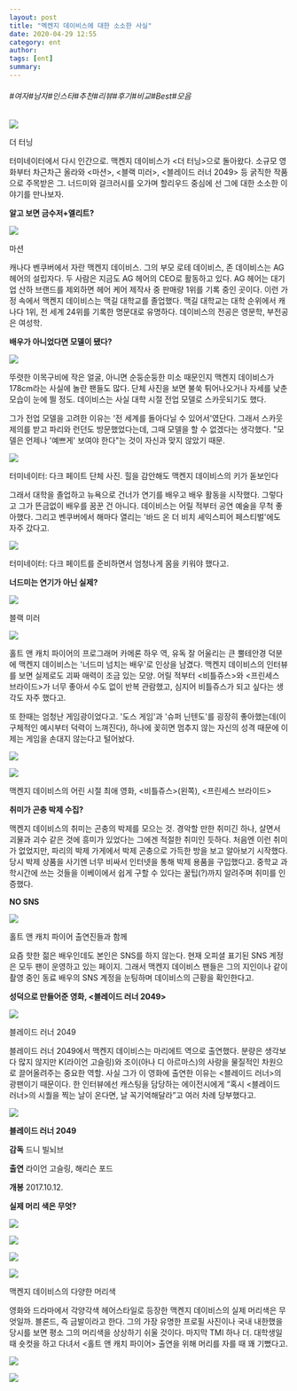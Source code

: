 ```yaml
---
layout: post
title: "멕켄지 데이비스에 대한 소소한 사실"
date: 2020-04-29 12:55
category: ent
author: 
tags: [ent]
summary: 
---
```


###### #여자#남자#인스타#추천#리뷰#후기#비교#Best#모음


![](https://post-phinf.pstatic.net/MjAyMDA0MDVfMSAg/MDAxNTg2MDk2NDI3ODUz.-WSiIM__lzB3F2dPnPaGSbNT_L2228lS96No3g5ep4Yg.EKLy3jjL2ioWvbO6c8etoHxaKc_ZETrvRSYLX_We6Tkg.JPEG/movie_image.jpg?type=w1200)

더 터닝

터미네이터에서 다시 인간으로. 맥켄지 데이비스가 <더 터닝>으로 돌아왔다. 소규모 영화부터 차근차근 올라와 <마션>, <블랙 미러>, <블레이드 러너 2049> 등 굵직한 작품으로 주목받은 그. 너드미와 걸크러시를 오가며 할리우드 중심에 선 그에 대한 소소한 이야기를 만나보자.  

**알고 보면 금수저+엘리트?**  

![](https://post-phinf.pstatic.net/MjAyMDA0MDVfOTcg/MDAxNTg2MDk2NTM3MzUx.aaY3quil748Vz-VIDZpiHDPd-jJ50K6shX-hmsgqPdkg.9fgKf9MQfIZHXAyGpoz3hYNnG0IDbpoXgSSfdwGpsqIg.JPEG/g1CghFjfdYcsjnditXOwxFVkHAiJCq50AS_wyv45brs.jpg?type=w1200)

마션

캐나다 벤쿠버에서 자란 맥켄지 데이비스. 그의 부모 로테 데이비스, 존 데이비스는 AG 헤어의 설립자다. 두 사람은 지금도 AG 헤어의 CEO로 활동하고 있다. AG 헤어는 대기업 산하 브랜드를 제외하면 헤어 케어 제작사 중 판매량 1위를 기록 중인 곳이다. 이런 가정 속에서 맥켄지 데이비스는 맥길 대학교를 졸업했다. 맥길 대학교는 대학 순위에서 캐나다 1위, 전 세계 24위를 기록한 명문대로 유명하다. 데이비스의 전공은 영문학, 부전공은 여성학.  

**배우가 아니었다면 모델이 됐다?**  

![](https://post-phinf.pstatic.net/MjAyMDA0MDZfNTAg/MDAxNTg2MTA1MDQ1NzU1.jZege2IZ_o7BENHnSZ9qJSz6PaN6n7HN1JcnAmIfbVQg.nUFWBlN1st0dlIDGbK-3onxySIA_3y-yMYxfeOB6PDYg.PNG/tumblr_p8s9swvPfU1vtgpavo1_540.png?type=w1200)

뚜렷한 이목구비에 작은 얼굴, 아니면 순둥순둥한 미소 때문인지 맥켄지 데이비스가 178cm라는 사실에 놀란 팬들도 많다. 단체 사진을 보면 불쑥 튀어나오거나 자세를 낮춘 모습이 눈에 띌 정도. 데이비스는 사실 대학 시절 전업 모델로 스카웃되기도 했다.  
  
그가 전업 모델을 고려한 이유는 '전 세계를 돌아다닐 수 있어서'였단다. 그래서 스카웃 제의를 받고 파리와 런던도 방문했었다는데, 그때 모델을 할 수 없겠다는 생각했다. "모델은 언제나 '예쁘게' 보여야 한다"는 것이 자신과 맞지 않았기 때문.  

![](https://post-phinf.pstatic.net/MjAyMDA0MDZfNDgg/MDAxNTg2MTA1MDgxMTI1.uq19yz82roUXwhuRVbvq1GQXxA5wUCIYWeozIAM_LAwg.xNohbsi0067Qgj5ZO6Bjp0WtMeg28C3-TwS-eGqhHasg.JPEG/movie_image_%283%29.jpg?type=w1200)

터미네이터: 다크 페이트 단체 사진. 힐을 감안해도 맥켄지 데이비스의 키가 돋보인다

그래서 대학을 졸업하고 뉴욕으로 건너가 연기를 배우고 배우 활동을 시작했다. 그렇다고 그가 뜬금없이 배우를 꿈꾼 건 아니다. 데이비스는 어릴 적부터 공연 예술을 무척 좋아했다. 그리고 벤쿠버에서 해마다 열리는 '바드 온 더 비치 셰익스피어 페스티벌'에도 자주 갔다고.  

![](https://post-phinf.pstatic.net/MjAyMDA0MDZfMTM2/MDAxNTg2MTAxMDY3MzYx.Y0Ynw24YMb_NN1T-7XPtHJBRyOVtebQC-xgC7ANzMUkg.SKPdcIAr7Ghe-obuQm3eeCBSe11eVHAdijxwNKO94vUg.JPEG/Terminator-Dark-Fate-029-Mackenzie_Davis.jpg?type=w1200)

터미네이터: 다크 페이트를 준비하면서 엄청나게 몸을 키워야 했다고.

**너드미는 연기가 아닌 실제?**  

![](https://post-phinf.pstatic.net/MjAyMDA0MDVfNTcg/MDAxNTg2MDk2NjE4NTMw.cXNpgIeifuwZOhCIZBH80u-QFKMu4bTk15mr21L4Ztwg.PcY8wjyuCNv_2ylRBh2nYXDlk8piBgIFrQp3tPWmD5sg.JPEG/DX7DWCIX4AE2Mg7.jpg?type=w1200)

블랙 미러

![](https://post-phinf.pstatic.net/MjAyMDA0MDVfMTQg/MDAxNTg2MDk2Njc2NzU3.puZrjVyUe_9PJ5eWSVrvNRDZAG75OEdTNxQPTVpYSNEg.sXBa29aCqSQyiLIcNLum1lXcpclcQRPK5Q2HIiQatCAg.JPEG/1516277590_450187_1516288059_noticia_normal.jpg?type=w1200)

홀트 앤 캐치 파이어의 프로그래머 카메론 하우 역, 유독 잘 어울리는 큰 뿔테안경 덕분에 맥켄지 데이비스는 '너드미 넘치는 배우'로 인상을 남겼다. 맥켄지 데이비스의 인터뷰를 보면 실제로도 괴짜 매력이 조금 있는 모양. 어릴 적부터 <비틀쥬스>와 <프린세스 브라이드>가 너무 좋아서 수도 없이 반복 관람했고, 심지어 비틀쥬스가 되고 싶다는 생각도 자주 했다고.  
  
또 한때는 엄청난 게임광이었다고. '도스 게임'과 '슈퍼 닌텐도'를 굉장히 좋아했는데(이 구체적인 예시부터 덕력이 느껴진다), 하나에 꽂히면 멈추지 않는 자신의 성격 때문에 이제는 게임을 손대지 않는다고 털어놨다.

![](https://post-phinf.pstatic.net/MjAyMDA0MDZfMTI4/MDAxNTg2MTAxMjcyMzg2.Iuhqo_YficIpdv916BW6egxm1xSc_thQZm4VYTFvyWMg.zEvl9c9r7tkuTtpI0bL16olz05QI3ZG39QOGDdv9WJ8g.JPEG/movie_image_%281%29.jpg?type=w1200)

![](https://post-phinf.pstatic.net/MjAyMDA0MDZfMjgg/MDAxNTg2MTAxMjcyNDUw.Zc2NrpeT8W7nGnjdh1_1ucIeBV_Kv8KdHC5sXc2f-s8g.j2_GMRrAPZb9BXN50AwGonEcXqJ-O0F2O-iO3qVHhr8g.JPEG/the_princess_bride-2.jpg?type=w1200)

맥켄지 데이비스의 어린 시절 최애 영화, <비틀쥬스>(왼쪽), <프린세스 브라이드>

**취미가 곤충 박제 수집?**  
  
맥켄지 데이비스의 취미는 곤충의 박제를 모으는 것. 경악할 만한 취미긴 하나, 살면서 괴물과 괴수 같은 것에 흥미가 있었다는 그에겐 적절한 취미인 듯하다. 처음엔 이런 취미가 없었지만, 파리의 박제 가게에서 박제 곤충으로 가득한 방을 보고 알아보기 시작했다. 당시 박제 상품을 사기엔 너무 비싸서 인터넷을 통해 박제 용품을 구입했다고. 중학교 과학시간에 쓰는 것들을 이베이에서 쉽게 구할 수 있다는 꿀팁(?)까지 알려주며 취미를 인증했다.  

**NO SNS**

![](https://post-phinf.pstatic.net/MjAyMDA0MDZfNjYg/MDAxNTg2MTAxMjg2NDQ4._nGzHtyOhqSQ2fU_J-eZJdvnfgFZ2p4DiEoycN4jlEcg.Gz8tmK6x58c0Il9qJd0cXtGrGg9ulnooXvLkitmvg2Yg.JPEG/haltonfire.jpg?type=w1200)

홀트 앤 캐치 파이어 출연진들과 함께

요즘 핫한 젊은 배우인데도 본인은 SNS를 하지 않는다. 현재 오피셜 표기된 SNS 계정은 모두 팬이 운영하고 있는 페이지. 그래서 맥켄지 데이비스 팬들은 그의 지인이나 같이 촬영 중인 동료 배우의 SNS 계정을 눈팅하며 데이비스의 근황을 확인한다고.

**성덕으로 만들어준 영화, <블레이드 러너 2049>**  

![](https://post-phinf.pstatic.net/MjAyMDA0MDZfNjgg/MDAxNTg2MTAyNDg0MjI1.e6oQyS3FMFX-PZj-VXFHJ_4pjZpKCUwNzHpeyAzEb6Yg.0DmfZZl4ppybg8MabRYc5ehliStYCwNoySIzLTbHFnEg.JPEG/Blade-Runner-2049-0524.jpg?type=w1200)

블레이드 러너 2049

블레이드 러너 2049에서 맥켄지 데이비스는 마리에트 역으로 출연했다. 분량은 생각보다 많지 않지만 K(라이언 고슬링)와 조이(아나 디 아르마스)의 사랑을 물질적인 차원으로 끌어올려주는 중요한 역할. 사실 그가 이 영화에 출연한 이유는 <블레이드 러너>의 광팬이기 때문이다. 한 인터뷰에선 캐스팅을 담당하는 에이전시에게 “혹시 <블레이드 러너>의 시퀄을 찍는 날이 온다면, 날 꼭기억해달라”고 여러 차례 당부했다고.  

![](https://ssl.pstatic.net/imgmovie/mdi/mit110/0882/88227_P24_113936.jpg)

**블레이드 러너 2049**

**감독**  드니 빌뇌브

**출연**  라이언 고슬링, 해리슨 포드

**개봉**  2017.10.12.

[](https://movie.naver.com/movie/bi/mi/basic.nhn?code=88227)

**실제 머리 색은 무엇?**  

![](https://post-phinf.pstatic.net/MjAyMDA0MDZfMTU2/MDAxNTg2MTAzMDcxMzI4.kIWKkFXNYKqPPuzUTS5vBJ-xP9kH32S7qjxSwBJ5FDkg.4HJNI9nMd4dz0bt-ejYoovFrOQnkWj6TwQxiBqnt0c0g.JPEG/970f1f80c4565f988f0c66245f20f3f3.jpg?type=w1200)

![](https://post-phinf.pstatic.net/MjAyMDA0MDZfMTgx/MDAxNTg2MTAzMDcxOTI4.ZptzjB1wicFsYcNelGbsd01vwOg2fUvNlUN6PlmVZzMg.z9JLNKXBjNENsN1DDca_lLTdq9LE2O54wydioZ9MbXwg.JPEG/That_Awkward_Moment.jpg?type=w1200)

![](https://post-phinf.pstatic.net/MjAyMDA0MDZfMTQx/MDAxNTg2MTAzMDcyMTg0.y2sxANLCukSlaKAyUOpuqbFnptHuGjU1qLWqTlQahWAg.cWdILbi_pbziwhkOFYmgRz2YE1FEF2M8ZJrzwbKKqK8g.JPEG/bl1_dhad.jpg?type=w1200)

![](https://post-phinf.pstatic.net/MjAyMDA0MDZfODEg/MDAxNTg2MTAzMDcxMzM4.dG_-mwjLctkja78detrJeYbCY9_Vl-rzHjX1ONAjvHcg.hHrZUU64YE3mvCw9ftbMBUpq4Y01ZdIuvTyjJtCOQmcg.JPEG/mackenzie-davis-700x292.jpg?type=w1200)

맥켄지 데이비스의 다양한 머리색

영화와 드라마에서 각양각색 헤어스타일로 등장한 맥켄지 데이비스의 실제 머리색은 무엇일까. 블론드, 즉 금발이라고 한다. 그의 가장 유명한 프로필 사진이나 국내 내한했을 당시를 보면 평소 그의 머리색을 상상하기 쉬울 것이다. 마지막 TMI 하나 더. 대학생일 때 숏컷을 하고 다녀서 <홀트 앤 캐치 파이어> 출연을 위해 머리를 자를 때 꽤 기뻤다고.

![](https://post-phinf.pstatic.net/MjAyMDA0MDZfMjYz/MDAxNTg2MTAzNzU2MTA1.dO_pmsJNlWb3oFEWK8b_PsRxxgyxOJAchAYqFsIGIFcg.6b8sSgzLY2fstlDCDmI-EIJzGCzFkuarGFYqCrcS0TQg.JPEG/3132-Mackenzie-Davis-v1.jpg?type=w1200)

![](https://post-phinf.pstatic.net/MjAyMDA0MDZfMjAx/MDAxNTg2MTAzMDg5NjA0.VQnn4NvPgG8-K5vzP0fGC2w6y3DRHvR162dKDjREvLQg.J38Gs7O8bYCO_t2Y5wgFKCy6bSC8ccwTT05hDMhyKzAg.JPEG/movie_image_%282%29.jpg?type=w1200)